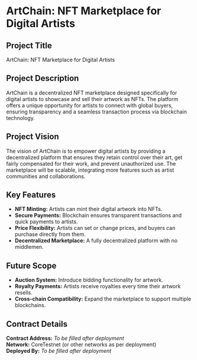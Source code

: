 # ArtChain: NFT Marketplace for Digital Artists

## Project Title
ArtChain: NFT Marketplace for Digital Artists

## Project Description
ArtChain is a decentralized NFT marketplace designed specifically for digital artists to showcase and sell their artwork as NFTs. The platform offers a unique opportunity for artists to connect with global buyers, ensuring transparency and a seamless transaction process via blockchain technology.

## Project Vision
The vision of ArtChain is to empower digital artists by providing a decentralized platform that ensures they retain control over their art, get fairly compensated for their work, and prevent unauthorized use. The marketplace will be scalable, integrating more features such as artist communities and collaborations.

## Key Features
- **NFT Minting:** Artists can mint their digital artwork into NFTs.
- **Secure Payments:** Blockchain ensures transparent transactions and quick payments to artists.
- **Price Flexibility:** Artists can set or change prices, and buyers can purchase directly from them.
- **Decentralized Marketplace:** A fully decentralized platform with no middlemen.

## Future Scope
- **Auction System:** Introduce bidding functionality for artwork.
- **Royalty Payments:** Artists receive royalties every time their artwork resells.
- **Cross-chain Compatibility:** Expand the marketplace to support multiple blockchains.

## Contract Details
**Contract Address:** _To be filled after deployment_  
**Network:** CoreTestnet (or other networks as per deployment)  
**Deployed By:** _To be filled after deployment_

